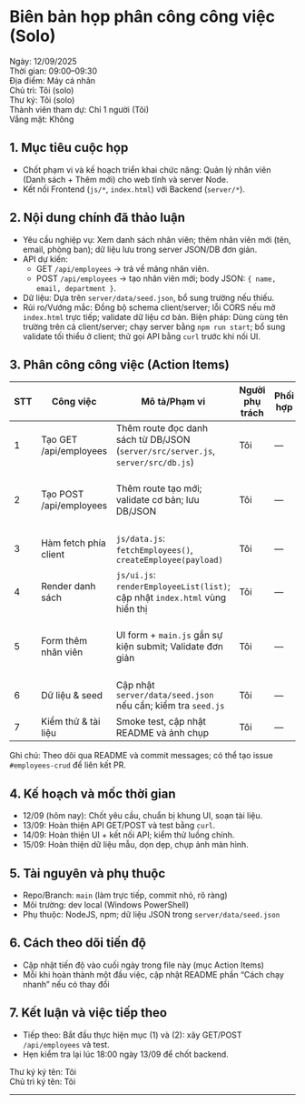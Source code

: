 # Biên bản họp phân công công việc (Solo)

Ngày: 12/09/2025  
Thời gian: 09:00–09:30  
Địa điểm: Máy cá nhân  
Chủ trì: Tôi (solo)  
Thư ký: Tôi (solo)  
Thành viên tham dự: Chỉ 1 người (Tôi)  
Vắng mặt: Không

## 1. Mục tiêu cuộc họp

- Chốt phạm vi và kế hoạch triển khai chức năng: Quản lý nhân viên (Danh sách + Thêm mới) cho web tĩnh và server Node.
- Kết nối Frontend (`js/*`, `index.html`) với Backend (`server/*`).

## 2. Nội dung chính đã thảo luận

- Yêu cầu nghiệp vụ: Xem danh sách nhân viên; thêm nhân viên mới (tên, email, phòng ban); dữ liệu lưu trong server JSON/DB đơn giản.
- API dự kiến:
  - GET `/api/employees` → trả về mảng nhân viên.
  - POST `/api/employees` → tạo nhân viên mới; body JSON: `{ name, email, department }`.
- Dữ liệu: Dựa trên `server/data/seed.json`, bổ sung trường nếu thiếu.
- Rủi ro/Vướng mắc: Đồng bộ schema client/server; lỗi CORS nếu mở `index.html` trực tiếp; validate dữ liệu cơ bản.
  Biện pháp: Dùng cùng tên trường trên cả client/server; chạy server bằng `npm run start`; bổ sung validate tối thiểu ở client; thử gọi API bằng `curl` trước khi nối UI.

## 3. Phân công công việc (Action Items)

| STT | Công việc               | Mô tả/Phạm vi                                                                    | Người phụ trách | Phối hợp | Ưu tiên    | Hạn hoàn thành | Tiêu chí hoàn thành         |
| --- | ----------------------- | -------------------------------------------------------------------------------- | --------------- | -------- | ---------- | -------------- | --------------------------- |
| 1   | Tạo GET /api/employees  | Thêm route đọc danh sách từ DB/JSON (`server/src/server.js`, `server/src/db.js`) | Tôi             | —        | Cao        | 13/09/2025     | Trả về 200 + mảng JSON      |
| 2   | Tạo POST /api/employees | Thêm route tạo mới; validate cơ bản; lưu DB/JSON                                 | Tôi             | —        | Cao        | 13/09/2025     | Trả về 201 + đối tượng mới  |
| 3   | Hàm fetch phía client   | `js/data.js`: `fetchEmployees()`, `createEmployee(payload)`                      | Tôi             | —        | Cao        | 14/09/2025     | Gọi API ok, xử lý lỗi       |
| 4   | Render danh sách        | `js/ui.js`: `renderEmployeeList(list)`; cập nhật `index.html` vùng hiển thị      | Tôi             | —        | Trung bình | 14/09/2025     | Hiển thị danh sách đúng     |
| 5   | Form thêm nhân viên     | UI form + `main.js` gắn sự kiện submit; Validate đơn giản                        | Tôi             | —        | Trung bình | 14/09/2025     | Thêm thành công, reset form |
| 6   | Dữ liệu & seed          | Cập nhật `server/data/seed.json` nếu cần; kiểm tra `seed.js`                     | Tôi             | —        | Thấp       | 15/09/2025     | Dữ liệu mẫu hợp lệ          |
| 7   | Kiểm thử & tài liệu     | Smoke test, cập nhật README và ảnh chụp                                          | Tôi             | —        | Trung bình | 15/09/2025     | Checklist pass              |

Ghi chú: Theo dõi qua README và commit messages; có thể tạo issue `#employees-crud` để liên kết PR.

## 4. Kế hoạch và mốc thời gian

- 12/09 (hôm nay): Chốt yêu cầu, chuẩn bị khung UI, soạn tài liệu.
- 13/09: Hoàn thiện API GET/POST và test bằng `curl`.
- 14/09: Hoàn thiện UI + kết nối API; kiểm thử luồng chính.
- 15/09: Hoàn thiện dữ liệu mẫu, dọn dẹp, chụp ảnh màn hình.

## 5. Tài nguyên và phụ thuộc

- Repo/Branch: `main` (làm trực tiếp, commit nhỏ, rõ ràng)
- Môi trường: dev local (Windows PowerShell)
- Phụ thuộc: NodeJS, npm; dữ liệu JSON trong `server/data/seed.json`

## 6. Cách theo dõi tiến độ

- Cập nhật tiến độ vào cuối ngày trong file này (mục Action Items)
- Mỗi khi hoàn thành một đầu việc, cập nhật README phần “Cách chạy nhanh” nếu có thay đổi

## 7. Kết luận và việc tiếp theo

- Tiếp theo: Bắt đầu thực hiện mục (1) và (2): xây GET/POST `/api/employees` và test.
- Hẹn kiểm tra lại lúc 18:00 ngày 13/09 để chốt backend.

Thư ký ký tên: Tôi  
Chủ trì ký tên: Tôi

---
